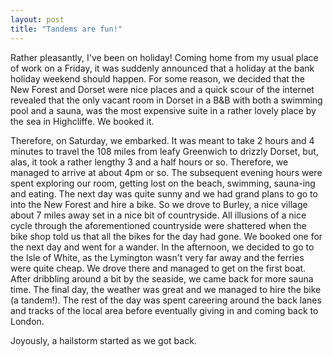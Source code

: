 ```yaml
---
layout: post
title: "Tandems are fun!"
---
```

Rather pleasantly, I've been on holiday! Coming home from my usual place of
work on a Friday, it was suddenly announced that a holiday at the bank holiday
weekend should happen. For some reason, we decided that the New Forest and
Dorset were nice places and a quick scour of the internet revealed that the
only vacant room in Dorset in a B&B with both a swimming pool and a sauna, was
the most expensive suite in a rather lovely place by the sea in Highcliffe. We
booked it.

Therefore, on Saturday, we embarked. It was meant to take 2 hours and 4
minutes to travel the 108 miles from leafy Greenwich to drizzly Dorset, but,
alas, it took a rather lengthy 3 and a half hours or so. Therefore, we managed
to arrive at about 4pm or so. The subsequent evening hours were spent
exploring our room, getting lost on the beach, swimming, sauna-ing and eating.
The next day was quite sunny and we had grand plans to go to into the New
Forest and hire a bike. So we drove to Burley, a nice village about 7 miles
away set in a nice bit of countryside. All illusions of a nice cycle through
the aforementioned countryside were shattered when the bike shop told us that
all the bikes for the day had gone. We booked one for the next day and went
for a wander. In the afternoon, we decided to go to the Isle of White, as the
Lymington wasn't very far away and the ferries were quite cheap. We drove
there and managed to get on the first boat. After dribbling around a bit by
the seaside, we came back for more sauna time. The final day, the weather was
great and we managed to hire the bike (a tandem!). The rest of the day was
spent careering around the back lanes and tracks of the local area before
eventually giving in and coming back to London.

Joyously, a hailstorm started as we got back.

